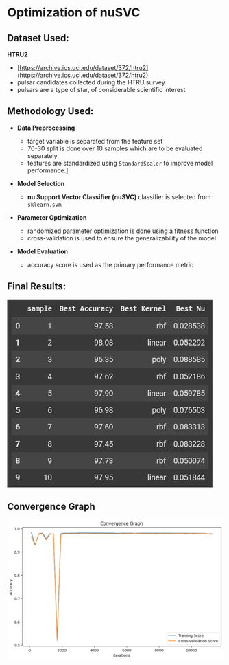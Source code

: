 # Optimization of nuSVC

## Dataset Used:
**HTRU2** <br>
- [https://archive.ics.uci.edu/dataset/372/htru2](https://archive.ics.uci.edu/dataset/372/htru2) <br>
- pulsar candidates collected during the HTRU survey <br>
- pulsars are a type of star, of considerable scientific interest

## Methodology Used:
- **Data Preprocessing**  
   - target variable is separated from the feature set
   - 70-30 split is done over 10 samples which are to be evaluated separately
   - features are standardized using `StandardScaler` to improve model performance.]

- **Model Selection**
   - **nu Support Vector Classifier (nuSVC)** classifier is selected from `sklearn.svm`

- **Parameter Optimization**
   - randomized parameter optimization is done using a fitness function
   - cross-validation is used to ensure the generalizability of the model

- **Model Evaluation**
   - accuracy score is used as the primary performance metric
     
## Final Results:
![results](https://github.com/blondedman/optimization-of-nuSVC/blob/main/nuSVC-results.png?raw=true)

## Convergence Graph
![convergence](https://github.com/blondedman/optimization-of-nuSVC/blob/main/nuSVC-convergence.png?raw=true)
